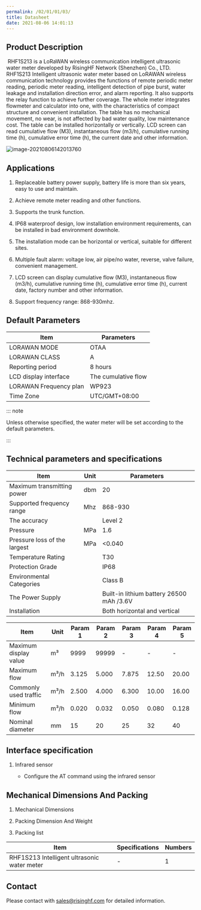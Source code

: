 ```yaml
---
permalink: /02/01/01/03/
title: Datasheet
date: 2021-08-06 14:01:13
---
```


## Product Description

​	RHF1S213 is a LoRaWAN wireless communication intelligent ultrasonic water meter developed by RisingHF Network (Shenzhen) Co., LTD. RHF1S213 Intelligent ultrasonic water meter based on LoRAWAN wireless communication technology provides the functions of remote periodic meter reading, periodic meter reading, intelligent detection of pipe burst, water leakage and installation direction error, and alarm reporting. It also supports the relay function to achieve further coverage. The whole meter integrates flowmeter and calculator into one, with the characteristics of compact structure and convenient installation. The table has no mechanical movement, no wear, is not affected by bad water quality, low maintenance cost. The table can be installed horizontally or vertically. LCD screen can read cumulative flow (M3), instantaneous flow (m3/h), cumulative running time (h), cumulative error time (h), the current date and other information.

![image-20210806142013760](https://wiki.risinghf.com/upload/img/bb683df3f1845f36e3808e791ad937b8.png)

## Applications

1. Replaceable battery power supply, battery life is more than six years, easy to use and maintain.

2. Achieve remote meter reading and other functions.
3. Supports the trunk function.
4. IP68 waterproof design, low installation environment requirements, can be installed in bad environment downhole.
5. The installation mode can be horizontal or vertical, suitable for different sites.
6. Multiple fault alarm: voltage low, air pipe/no water, reverse, valve failure, convenient management.
7. LCD screen can display cumulative flow (M3), instantaneous flow (m3/h), cumulative running time (h), cumulative error time (h), current date, factory number and other information.
8. Support frequency range: 868-930mhz.

## Default Parameters

| Item                   | Parameters          |
| ---------------------- | ------------------- |
| LORAWAN MODE           | OTAA                |
| LORAWAN  CLASS         | A                   |
| Reporting period       | 8 hours             |
| LCD display interface  | The cumulative flow |
| LORAWAN Frequency plan | WP923               |
| Time Zone              | UTC/GMT+08:00       |

::: note

Unless otherwise specified, the water meter will be set according to the default parameters.

:::

## Technical parameters and specifications

| Item                         | Unit | Parameters                               |
| ---------------------------- | ---- | ---------------------------------------- |
| Maximum transmitting power   | dbm  | 20                                       |
| Supported frequency range    | Mhz  | 868-930                                  |
| The accuracy                 |      | Level 2                                  |
| Pressure                     | MPa  | 1.6                                      |
| Pressure loss of the largest | MPa  | <0.040                                   |
| Temperature Rating           |      | T30                                      |
| Protection Grade             |      | IP68                                     |
| Environmental Categories     |      | Class B                                  |
| The Power Supply             |      | Built-in lithium battery 26500 mAh /3.6V |
| Installation                 |      | Both horizontal and vertical             |

| Item                  | Unit | **Param**  1 | **Param**  2 | **Param** 3 | **Param** 4 | **Param** 5 |
| --------------------- | ---- | ------------ | ------------ | ----------- | ----------- | ----------- |
| Maximum display value | m³   | 9999         | 99999        | -           | -           | -           |
| Maximum flow          | m³/h | 3.125        | 5.000        | 7.875       | 12.50       | 20.00       |
| Commonly used traffic | m³/h | 2.500        | 4.000        | 6.300       | 10.00       | 16.00       |
| Minimum flow          | m³/h | 0.020        | 0.032        | 0.050       | 0.080       | 0.128       |
| Nominal diameter      | mm   | 15           | 20           | 25          | 32          | 40          |

## Interface specification

1. Infrared sensor

   - Configure the AT command using the infrared sensor

## Mechanical Dimensions And Packing

1. Mechanical Dimensions

2. Packing Dimension And Weight

3. Packing list

| Item                                        | Specifications | Numbers |
| ------------------------------------------- | -------------- | ------- |
| RHF1S213 Intelligent ultrasonic water meter | -              | 1       |

## Contact

Please contact with sales@risinghf.com for detailed information.



